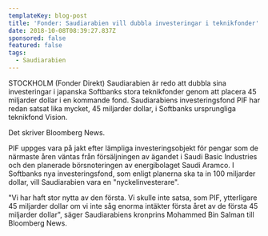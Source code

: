 ```yaml
---
templateKey: blog-post
title: 'Fonder: Saudiarabien vill dubbla investeringar i teknikfonder'
date: 2018-10-08T08:39:27.837Z
sponsored: false
featured: false
tags:
  - Saudiarabien
---
```

STOCKHOLM (Fonder Direkt) Saudiarabien är redo att dubbla sina investeringar i japanska Softbanks stora teknikfonder genom att placera 45 miljarder dollar i en kommande fond. Saudiarabiens investeringsfond PIF har redan satsat lika mycket, 45 miljarder dollar, i Softbanks ursprungliga teknikfond Vision.

Det skriver Bloomberg News.

PIF uppges vara på jakt efter lämpliga investeringsobjekt för pengar som de närmaste åren väntas från försäljningen av ägandet i Saudi Basic Industries och den planerade börsnoteringen av energibolaget Saudi Aramco. I Softbanks nya investeringsfond, som enligt planerna ska ta in 100 miljarder dollar, vill Saudiarabien vara en "nyckelinvesterare".

"Vi har haft stor nytta av den första. Vi skulle inte satsa, som PIF, ytterligare 45 miljarder dollar om vi inte såg enorma intäkter första året av de första 45 miljarder dollar", säger Saudiarabiens kronprins Mohammed Bin Salman till Bloomberg News.
